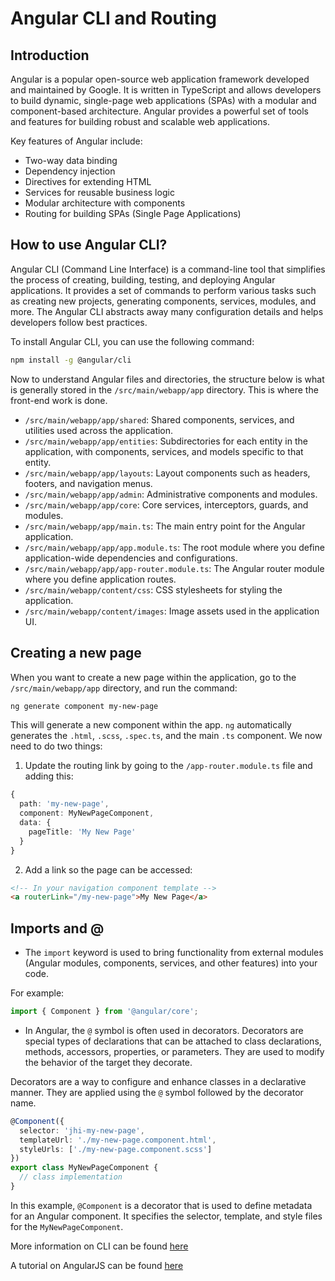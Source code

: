 # Angular CLI and Routing

## Introduction

Angular is a popular open-source web application framework developed and maintained by Google. It is written in TypeScript and allows developers to build dynamic, single-page web applications (SPAs) with a modular and component-based architecture. Angular provides a powerful set of tools and features for building robust and scalable web applications.

Key features of Angular include:

- Two-way data binding  
- Dependency injection  
- Directives for extending HTML  
- Services for reusable business logic  
- Modular architecture with components  
- Routing for building SPAs (Single Page Applications)  

## How to use Angular CLI?

Angular CLI (Command Line Interface) is a command-line tool that simplifies the process of creating, building, testing, and deploying Angular applications. It provides a set of commands to perform various tasks such as creating new projects, generating components, services, modules, and more. The Angular CLI abstracts away many configuration details and helps developers follow best practices.

To install Angular CLI, you can use the following command:

```bash
npm install -g @angular/cli
```

Now to understand Angular files and directories, the structure below is what is generally stored in the `/src/main/webapp/app` directory. This is where the front-end work is done.

- `/src/main/webapp/app/shared`: Shared components, services, and utilities used across the application.  
- `/src/main/webapp/app/entities`: Subdirectories for each entity in the application, with components, services, and models specific to that entity.  
- `/src/main/webapp/app/layouts`: Layout components such as headers, footers, and navigation menus.  
- `/src/main/webapp/app/admin`: Administrative components and modules.  
- `/src/main/webapp/app/core`: Core services, interceptors, guards, and modules.  
- `/src/main/webapp/app/main.ts`: The main entry point for the Angular application.  
- `/src/main/webapp/app/app.module.ts`: The root module where you define application-wide dependencies and configurations.  
- `/src/main/webapp/app/app-router.module.ts`: The Angular router module where you define application routes.  
- `/src/main/webapp/content/css`: CSS stylesheets for styling the application.  
- `/src/main/webapp/content/images`: Image assets used in the application UI.  

## Creating a new page

When you want to create a new page within the application, go to the `/src/main/webapp/app` directory, and run the command:

```bash
ng generate component my-new-page
```

This will generate a new component within the app. `ng` automatically generates the `.html`, `.scss`, `.spec.ts`, and the main `.ts` component. We now need to do two things:

1. Update the routing link by going to the `/app-router.module.ts` file and adding this:

```typescript
{   
  path: 'my-new-page',   
  component: MyNewPageComponent,   
  data: {     
    pageTitle: 'My New Page'   
  }
}
```

2. Add a link so the page can be accessed:

```html
<!-- In your navigation component template -->
<a routerLink="/my-new-page">My New Page</a>
```

## Imports and @

- The `import` keyword is used to bring functionality from external modules (Angular modules, components, services, and other features) into your code.

For example:

```typescript
import { Component } from '@angular/core';
```

- In Angular, the `@` symbol is often used in decorators. Decorators are special types of declarations that can be attached to class declarations, methods, accessors, properties, or parameters. They are used to modify the behavior of the target they decorate.

Decorators are a way to configure and enhance classes in a declarative manner. They are applied using the `@` symbol followed by the decorator name.

```typescript
@Component({
  selector: 'jhi-my-new-page',
  templateUrl: './my-new-page.component.html',
  styleUrls: ['./my-new-page.component.scss']
})
export class MyNewPageComponent {
  // class implementation
}
```

In this example, `@Component` is a decorator that is used to define metadata for an Angular component. It specifies the selector, template, and style files for the `MyNewPageComponent`.

More information on CLI can be found [here](https://angular.io/cli)

A tutorial on AngularJS can be found [here](https://www.w3schools.com/angular/)

